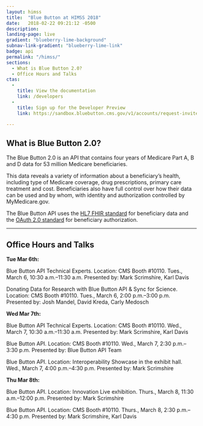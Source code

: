```yaml
---
layout: himss
title:  "Blue Button at HIMSS 2018"
date:   2018-02-22 09:21:12 -0500
description:
landing-page: live
gradient: "blueberry-lime-background"
subnav-link-gradient: "blueberry-lime-link"
badge: api
permalink: "/himss/"
sections:
  - What is Blue Button 2.0?
  - Office Hours and Talks
ctas:
  -
    title: View the documentation
    link: /developers
  -
    title: Sign up for the Developer Preview
    link: https://sandbox.bluebutton.cms.gov/v1/accounts/request-invite

---
```


## What is Blue Button 2.0?

The Blue Button 2.0 is an API that contains four years of Medicare Part A, B and D data for 53 million Medicare beneficiaries.

This data reveals a variety of information about a beneficiary’s health, including type of Medicare coverage, drug prescriptions, primary care treatment and cost. Beneficiaries also have full control over how their data can be used and by whom, with identity and authorization controlled by MyMedicare.gov.

The Blue Button API uses the [HL7 FHIR standard](https://www.hl7.org/fhir/) for beneficiary data and the [OAuth 2.0 standard](https://oauth.net/2/) for beneficiary authorization.

---

## Office Hours and Talks

**Tue Mar 6th:**

Blue Button API Technical Experts. Location: CMS Booth #10110. Tues., March 6, 10:30 a.m.–11:30 a.m. Presented by: Mark Scrimshire, Karl Davis

Donating Data for Research with Blue Button API & Sync for Science. Location: CMS Booth #10110. Tues., March 6, 2:00 p.m.–3:00 p.m. Presented by: Josh Mandel, David Kreda, Carly Medosch

**Wed Mar 7th:**

Blue Button API Technical Experts. Location: CMS Booth #10110. Wed., March 7, 10:30 a.m.–11:30 a.m. Presented by: Mark Scrimshire, Karl Davis

Blue Button API. Location: CMS Booth #10110. Wed., March 7, 2:30 p.m.–3:30 p.m. Presented by: Blue Button API Team

Blue Button API. Location: Interoperability Showcase in the exhibit hall. Wed., March 7, 4:00 p.m.–4:30 p.m. Presented by: Mark Scrimshire

**Thu Mar 8th:**

Blue Button API. Location: Innovation Live exhibition. Thurs., March 8, 11:30 a.m.–12:00 p.m. Presented by: Mark Scrimshire

Blue Button API. Location: CMS Booth #10110. Thurs., March 8, 2:30 p.m.–4:30 p.m. Presented by: Mark Scrimshire, Karl Davis
